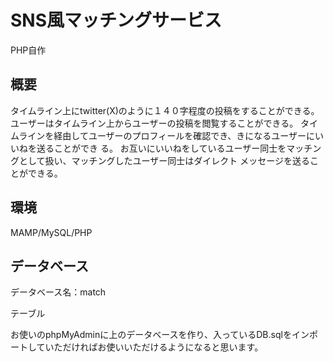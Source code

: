 # SNS風マッチングサービス
PHP自作

## 概要
タイムライン上にtwitter(X)のように１４０字程度の投稿をすることができる。
ユーザーはタイムライン上からユーザーの投稿を閲覧することができる。
タイムラインを経由してユーザーのプロフィールを確認でき、きになるユーザーにいいねを送ることができ
る。
お互いにいいねをしているユーザー同士をマッチングとして扱い、マッチングしたユーザー同士はダイレクト
メッセージを送ることができる。

## 環境
MAMP/MySQL/PHP


## データベース

データベース名：match

テーブル

お使いのphpMyAdminに上のデータベースを作り、入っているDB.sqlをインポートしていただければお使いいただけるようになると思います。
